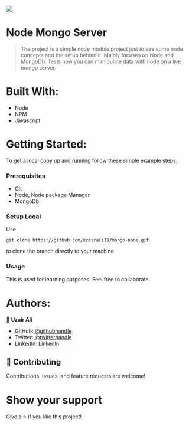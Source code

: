 ![](https://img.shields.io/badge/Microverse-blueviolet)

# Node Mongo Server

> The project is a simple node module project just to see some node concepts and the setup behind it. Mainly focuses on Node and MongoDb. Tests how you can manipulate data with node on a live mongo server.

# Built With:

- Node
- NPM
- Javascript

# Getting Started:

To get a local copy up and running follow these simple example steps.

### Prerequisites

- Git
- Node, Node package Manager
- MongoDb

### Setup Local

Use

```
git clone https://github.com/uzairali19/mongo-node.git
```

to clone the branch directly to your machine

### Usage

This is used for learning purposes. Feel free to collaborate.

# Authors:

👤 **Uzair Ali**

- GitHub: [@githubhandle](https://github.com/uzairali19)
- Twitter: [@twitterhandle](https://twitter.com/MahbubA10454419)
- LinkedIn: [LinkedIn](https://www.linkedin.com/in/uzair-ali-964187166/)

## 🤝 Contributing

Contributions, issues, and feature requests are welcome!

# Show your support

Give a ⭐️ if you like this project!
